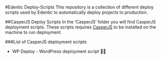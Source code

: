 #Edentic Deploy-Scripts
This repository is a collection of different deploy scripts used by Edentic to automatically deploy projects to production.

##CasperJS Deploy Scripts
In the ‘CasperJS’ folder you will find CasperJS deployment scripts.
These scripts requires  [CasperJS](http://casperjs.org) to be installed on the machine to run deployment. 

###List of CasperJS deployment scripts
- WP Deploy - WordPress deployment script

